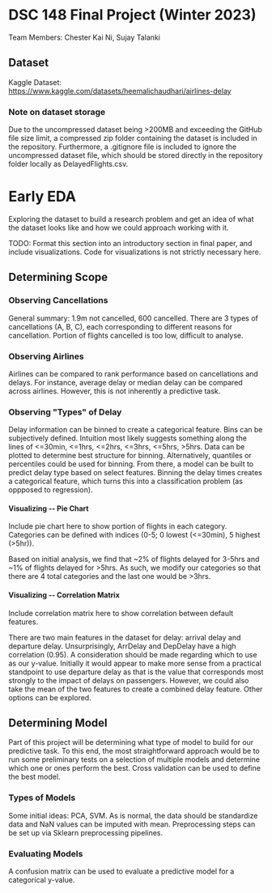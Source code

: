 # DSC 148 Final Project (Winter 2023)
Team Members: Chester Kai Ni, Sujay Talanki

## Dataset
Kaggle Dataset: https://www.kaggle.com/datasets/heemalichaudhari/airlines-delay

### Note on dataset storage
Due to the uncompressed dataset being >200MB and exceeding the GitHub file size limit, a compressed zip folder containing the dataset is included in the repository. Furthermore, a .gitignore file is included to ignore the uncompressed dataset file, which should be stored directly in the repository folder locally as DelayedFlights.csv.

# Early EDA

Exploring the dataset to build a research problem and get an idea of what the dataset looks like and how we could approach working with it.

TODO: Format this section into an introductory section in final paper, and include visualizations. Code for visualizations is not strictly necessary here.

## Determining Scope

### Observing Cancellations
General summary: 1.9m not cancelled, 600 cancelled. There are 3 types of cancellations (A, B, C), each corresponding to different reasons for cancellation. Portion of flights cancelled is too low, difficult to analyse.

### Observing Airlines
Airlines can be compared to rank performance based on cancellations and delays. For instance, average delay or median delay can be compared across airlines. However, this is not inherently a predictive task. 

### Observing "Types" of Delay
Delay information can be binned to create a categorical feature. Bins can be subjectively defined. Intuition most likely suggests something along the lines of <=30min, <=1hrs, <=2hrs, <=3hrs, <=5hrs, >5hrs. Data can be plotted to determine best structure for binning. Alternatively, quantiles or percentiles could be used for binning. From there, a model can be built to predict delay type based on select features. Binning the delay times creates a categorical feature, which turns this into a classification problem (as oppposed to regression).

#### Visualizing -- Pie Chart
Include pie chart here to show portion of flights in each category. Categories can be defined with indices (0-5; 0 lowest (<=30min), 5 highest (>5hr)).

Based on initial analysis, we find that ~2% of flights delayed for 3-5hrs and ~1% of flights delayed for >5hrs. As such, we modify our categories so that there are 4 total categories and the last one would be >3hrs.

#### Visualizing -- Correlation Matrix
Include correlation matrix here to show correlation between default features.

There are two main features in the dataset for delay: arrival delay and departure delay. Unsurprisingly, ArrDelay and DepDelay have a high correlation (0.95). A consideration should be made regarding which to use as our y-value. Initially it would appear to make more sense from a practical standpoint to use departure delay as that is the value that corresponds most strongly to the impact of delays on passengers. However, we could also take the mean of the two features to create a combined delay feature. Other options can be explored.

## Determining Model
Part of this project will be determining what type of model to build for our predictive task. To this end, the most straightforward approach would be to run some preliminary tests on a selection of multiple models and determine which one or ones perform the best. Cross validation can be used to define the best model.

### Types of Models
Some initial ideas: PCA, SVM. As is normal, the data should be standardize data and NaN values can be imputed with mean. Preprocessing steps can be set up via Sklearn preprocessing pipelines.

### Evaluating Models
A confusion matrix can be used to evaluate a predictive model for a categorical y-value.
